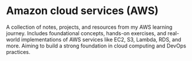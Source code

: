# Amazon cloud services (AWS)
A collection of notes, projects, and resources from my AWS learning journey. Includes foundational concepts, hands-on exercises, and real-world implementations of AWS services like EC2, S3, Lambda, RDS, and more. Aiming to build a strong foundation in cloud computing and DevOps practices.
